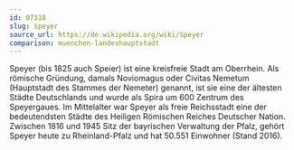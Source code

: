 ```yaml
---
id: 07318
slug: speyer
source_url: https://de.wikipedia.org/wiki/Speyer
comparison: muenchen-landeshauptstadt
---
```


Speyer (bis 1825 auch Speier) ist eine kreisfreie Stadt am Oberrhein. Als römische Gründung, damals Noviomagus oder Civitas Nemetum (Hauptstadt des Stammes der Nemeter) genannt, ist sie eine der ältesten Städte Deutschlands und wurde als Spira um 600 Zentrum des Speyergaues. Im Mittelalter war Speyer als freie Reichsstadt eine der bedeutendsten Städte des Heiligen Römischen Reiches Deutscher Nation. Zwischen 1816 und 1945 Sitz der bayrischen Verwaltung der Pfalz, gehört Speyer heute zu Rheinland-Pfalz und hat 50.551 Einwohner (Stand 2016).
